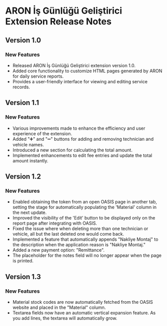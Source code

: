 # ARON İş Günlüğü Geliştirici Extension Release Notes


## Version 1.0

### New Features

- Released ARON İş Günlüğü Geliştirici extension version 1.0.
- Added core functionality to customize HTML pages generated by ARON for daily service reports.
- Provides a user-friendly interface for viewing and editing service records.


## Version 1.1

### New Features

- Various improvements made to enhance the efficiency and user experience of the extension.
- Added "➕" and "➖" buttons for adding and removing technician and vehicle names.
- Introduced a new section for calculating the total amount.
- Implemented enhancements to edit fee entries and update the total amount instantly.


## Version 1.2

### New Features

- Enabled obtaining the token from an open OASIS page in another tab, setting the stage for automatically populating the 'Material' column in the next update.
- Improved the visibility of the 'Edit' button to be displayed only on the report page after integrating with OASIS.
- Fixed the issue where when deleting more than one technician or vehicle, all but the last deleted one would come back.
- Implemented a feature that automatically appends "Nakliye Montaj" to the description when the application reason is "Nakliye Montaj."
- Added a new payment option: "Remittance".
- The placeholder for the notes field will no longer appear when the page is printed.


## Version 1.3

### New Features

- Material stock codes are now automatically fetched from the OASIS website and placed in the "Material" column.
- Textarea fields now have an automatic vertical expansion feature. As you add lines, the textarea will automatically grow.
